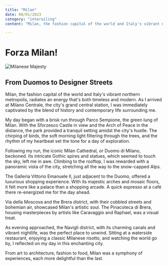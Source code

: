 ```yaml
---
title: "Milan"
date: 08/01/2023
category: "interailing"
content: "Milan, the fashion capital of the world and Italy's vibrant northern metropolis..."

---
```


# Forza Milan!

![Milanese Majesty](/images/milan.jpg)

## From Duomos to Designer Streets

Milan, the fashion capital of the world and Italy's vibrant northern metropolis, radiates an energy that's both timeless and modern. As I arrived at Milano Centrale, the city's grand central station, I was immediately captivated by the blend of history and contemporary life surrounding me.

My day began with a brisk run through Parco Sempione, the green lung of Milan. With the Sforzesco Castle in view and the Arch of Peace in the distance, the park provided a tranquil setting amidst the city's hustle. The chirping of birds, the soft morning light filtering through the trees, and the rhythm of my heartbeat set the tone for a day of exploration.

Following my run, the iconic Milan Cathedral, or Duomo di Milano, beckoned. Its intricate Gothic spires and statues, which seemed to touch the sky, left me in awe. Climbing to the rooftop, I was rewarded with a panoramic vista of the city, stretching all the way to the snow-capped Alps.

The Galleria Vittorio Emanuele II, just adjacent to the Duomo, offered a luxurious shopping experience. With its majestic arches and mosaic floors, it felt more like a palace than a shopping arcade. A quick espresso at a café there re-energized me for the day ahead.

Via della Moscova and the Brera district, with their cobbled streets and bohemian air, showcased Milan's artistic soul. The Pinacoteca di Brera, housing masterpieces by artists like Caravaggio and Raphael, was a visual treat.

As evening approached, the Navigli district, with its charming canals and vibrant nightlife, was the perfect place to unwind. Sitting at a waterside restaurant, enjoying a classic Milanese risotto, and watching the world go by, I reflected on my day in this enchanting city.

From art to architecture, fashion to food, Milan was a symphony of experiences, each more delightful than the last.
